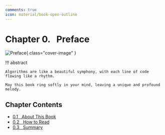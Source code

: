 ```yaml
---
comments: true
icon: material/book-open-outline
---
```


# Chapter 0. &nbsp; Preface

<div class="center-table" markdown>

![Preface](../assets/covers/chapter_preface.jpg){ class="cover-image" }

</div>

!!! abstract

    Algorithms are like a beautiful symphony, with each line of code flowing like a rhythm.
   
    May this book ring softly in your mind, leaving a unique and profound melody.

## Chapter Contents

- [0.1 &nbsp; About This Book](https://www.hello-algo.com/chapter_preface/about_the_book/)
- [0.2 &nbsp; How to Read](https://www.hello-algo.com/chapter_preface/suggestions/)
- [0.3 &nbsp; Summary](https://www.hello-algo.com/chapter_preface/summary/)
